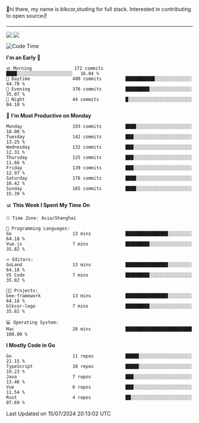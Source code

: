 👋hi there, my name is blkcor,studing for full stack.
Interested in contributing to open source✌️

<hr/>

![](https://github-readme-stats.vercel.app/api?username=blkcor)
<a href="https://github.com/blkcor/github-readme-stats">
    <img align="left" src="https://github-readme-stats.vercel.app/api/top-langs/?username=blkcor&hide=jupyter%20notebook,shaderlab,tex,c%23&langs_count=9" />
</a>


<!--START_SECTION:waka-->
![Code Time](http://img.shields.io/badge/Code%20Time-1%2C156%20hrs%2022%20mins-blue)

**I'm an Early 🐤** 

```text
🌞 Morning                172 commits         ████░░░░░░░░░░░░░░░░░░░░░   16.04 % 
🌆 Daytime                480 commits         ███████████░░░░░░░░░░░░░░   44.78 % 
🌃 Evening                376 commits         █████████░░░░░░░░░░░░░░░░   35.07 % 
🌙 Night                  44 commits          █░░░░░░░░░░░░░░░░░░░░░░░░   04.10 % 
```
📅 **I'm Most Productive on Monday** 

```text
Monday                   193 commits         ████░░░░░░░░░░░░░░░░░░░░░   18.00 % 
Tuesday                  142 commits         ███░░░░░░░░░░░░░░░░░░░░░░   13.25 % 
Wednesday                132 commits         ███░░░░░░░░░░░░░░░░░░░░░░   12.31 % 
Thursday                 125 commits         ███░░░░░░░░░░░░░░░░░░░░░░   11.66 % 
Friday                   139 commits         ███░░░░░░░░░░░░░░░░░░░░░░   12.97 % 
Saturday                 176 commits         ████░░░░░░░░░░░░░░░░░░░░░   16.42 % 
Sunday                   165 commits         ████░░░░░░░░░░░░░░░░░░░░░   15.39 % 
```


📊 **This Week I Spent My Time On** 

```text
🕑︎ Time Zone: Asia/Shanghai

💬 Programming Languages: 
Go                       13 mins             ████████████████░░░░░░░░░   64.18 % 
Vue.js                   7 mins              █████████░░░░░░░░░░░░░░░░   35.82 % 

🔥 Editors: 
GoLand                   13 mins             ████████████████░░░░░░░░░   64.18 % 
VS Code                  7 mins              █████████░░░░░░░░░░░░░░░░   35.82 % 

🐱‍💻 Projects: 
bee-framework            13 mins             ████████████████░░░░░░░░░   64.18 % 
blkcor-lego              7 mins              █████████░░░░░░░░░░░░░░░░   35.82 % 

💻 Operating System: 
Mac                      20 mins             █████████████████████████   100.00 % 
```

**I Mostly Code in Go** 

```text
Go                       11 repos            █████░░░░░░░░░░░░░░░░░░░░   21.15 % 
TypeScript               10 repos            █████░░░░░░░░░░░░░░░░░░░░   19.23 % 
Java                     7 repos             ███░░░░░░░░░░░░░░░░░░░░░░   13.46 % 
Vue                      6 repos             ███░░░░░░░░░░░░░░░░░░░░░░   11.54 % 
Rust                     4 repos             ██░░░░░░░░░░░░░░░░░░░░░░░   07.69 % 
```




 Last Updated on 15/07/2024 20:13:02 UTC
<!--END_SECTION:waka-->


